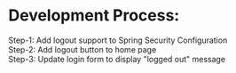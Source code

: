 # Development Process:
Step-1: Add logout support to Spring Security Configuration <br>
Step-2: Add logout button to home page <br>
Step-3: Update login form to display "logged out" message <br>
